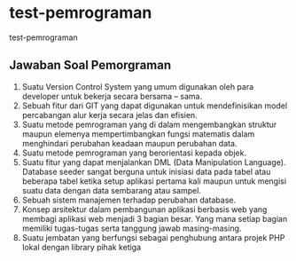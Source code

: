 # test-pemrograman
 test-pemrograman
## Jawaban Soal Pemorgraman
1.	Suatu Version Control System yang umum digunakan oleh para developer untuk bekerja secara bersama – sama.
2.	Sebuah fitur dari GIT yang dapat digunakan untuk mendefinisikan model percabangan alur kerja secara jelas dan efisien.
3.	Suatu metode pemrograman yang di dalam mengembangkan struktur maupun elemenya mempertimbangkan fungsi matematis dalam menghindari perubahan keadaan maupun perubahan data.
4.	Suatu metode pemrograman yang berorientasi kepada objek.
5.	Suatu fitur yang dapat menjalankan DML (Data Manipulation Language). Database seeder sangat berguna untuk inisiasi data pada tabel atau beberapa tabel ketika setup aplikasi pertama kali maupun untuk mengisi suatu data dengan data sembarang atau sampel.
6.	Sebuah sistem manajemen terhadap perubahan database.
7.	Konsep arsitektur dalam pembangunan aplikasi berbasis web yang membagi aplikasi web menjadi 3 bagian besar. Yang mana setiap bagian memiliki tugas-tugas serta tanggung jawab masing-masing. 
8.	Suatu jembatan yang berfungsi sebagai penghubung antara projek PHP lokal dengan library pihak ketiga

